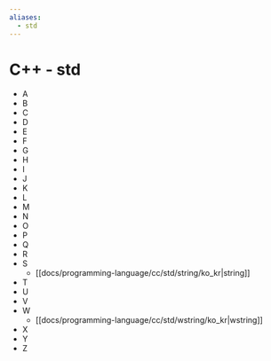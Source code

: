 ```yaml
---
aliases:
  - std
---
```


# C++ - std

* A
* B
* C
* D
* E
* F
* G
* H
* I
* J
* K
* L
* M
* N
* O
* P
* Q
* R
* S
  * [[docs/programming-language/cc/std/string/ko_kr|string]]
* T
* U
* V
* W
  * [[docs/programming-language/cc/std/wstring/ko_kr|wstring]]
* X
* Y
* Z
